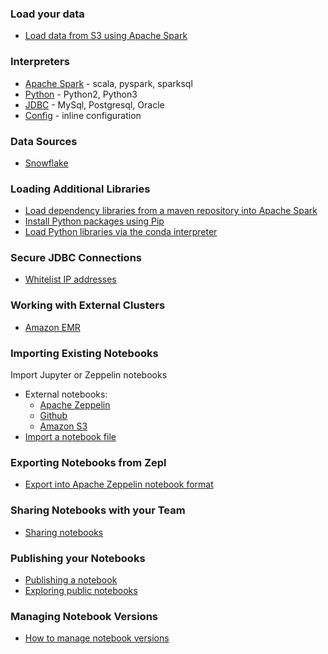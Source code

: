 <div markdown="1" class="row">
  <div class="col-md-6">

### Load your data
  - [Load data from S3 using Apache Spark](guide/interpreter/spark/#load-data-from-aws-s3)
<!-- - [Upload data from your local machine](guide/accessing_data) -->

### Interpreters
  - [Apache Spark](guide/interpreter/spark) - scala, pyspark, sparksql
  - [Python](guide/interpreter/python) - Python2, Python3
  - [JDBC](guide/interpreter/jdbc) - MySql, Postgresql, Oracle
  - [Config](guide/interpreter/config) - inline configuration

### Data Sources
  - [Snowflake](guide/datasource/snowflake)

### Loading Additional Libraries
  - [Load dependency libraries from a maven repository into Apache Spark](guide/interpreter/spark/#load-dependencies)
  - [Install Python packages using Pip](guide/interpreter/python/#pip)
  - [Load Python libraries via the conda interpreter](guide/interpreter/python/#manage-python-environment)

### Secure JDBC Connections
  - [Whitelist IP addresses](guide/interpreter/jdbc/#whitelist-ip-addresses)

### Working with External Clusters
  - [Amazon EMR](guide/enterprise/emr_integration)
  </div>
  <div class="col-md-6">

### Importing Existing Notebooks
Import Jupyter or Zeppelin notebooks

  - External notebooks:
    - [Apache Zeppelin](guide/zeppelin_integration.md)
    - [Github](guide/github_integration.md)
    - [Amazon S3](guide/s3_integration.md)
  - [Import a notebook file](guide/import_notebook.md)

### Exporting Notebooks from Zepl
  - [Export into Apache Zeppelin notebook format](guide/export_notebook/#export-into-apache-zeppelin-notebook-format)

### Sharing Notebooks with your Team
  - [Sharing notebooks](guide/sharing_notebooks.md)

### Publishing your Notebooks
  - [Publishing a notebook](guide/sharing_notebooks/#publishing-notebooks-to-web)
  - [Exploring public notebooks](guide/exploring_notebooks.md)

### Managing Notebook Versions
  - [How to manage notebook versions](guide/feature_versioning.md)

  </div>
</div>
